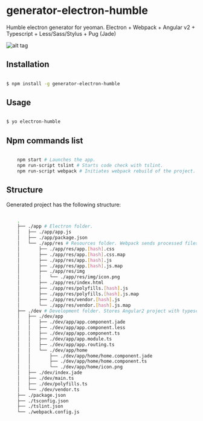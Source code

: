 # generator-electron-humble

Humble electron generator for yeoman. Electron + Webpack + Angular v2 + Typescript + Less/Sass/Stylus + Pug (Jade)

![alt tag](https://raw.githubusercontent.com/bakharevpavel/generator-electron-humble/master/generators/app/templates/dev/app/home/icon.png)

## Installation

```sh

$ npm install -g generator-electron-humble

```

## Usage

```sh

$ yo electron-humble

```

## Npm commands list

```sh

	npm start # Launches the app.
	npm run-script tslint # Starts code check with tslint.
	npm run-script webpack # Initiates webpack rebuild of the project.

```

## Structure

Generated project has the following structure:

```sh

	.
	├── ./app # Electron folder.
	│   ├── ./app/app.js
	│   ├── ./app/package.json
	│   └── ./app/res # Resources folder. Webpack sends processed files here.
	│       ├── ./app/res/app.[hash].css
	│       ├── ./app/res/app.[hash].css.map
	│       ├── ./app/res/app.[hash].js
	│       ├── ./app/res/app.[hash].js.map
	│       ├── ./app/res/img
	│       │   └── ./app/res/img/icon.png
	│       ├── ./app/res/index.html
	│       ├── ./app/res/polyfills.[hash].js
	│       ├── ./app/res/polyfills.[hash].js.map
	│       ├── ./app/res/vendor.[hash].js
	│       └── ./app/res/vendor.[hash].js.map
	├── ./dev # Development folder. Stores Angular2 project with typescript, jade and less/sass/stylus files.
	│   ├── ./dev/app
	│   │   ├── ./dev/app/app.component.jade
	│   │   ├── ./dev/app/app.component.less
	│   │   ├── ./dev/app/app.component.ts
	│   │   ├── ./dev/app/app.module.ts
	│   │   ├── ./dev/app/app.routing.ts
	│   │   └── ./dev/app/home
	│   │       ├── ./dev/app/home/home.component.jade
	│   │       ├── ./dev/app/home/home.component.ts
	│   │       └── ./dev/app/home/icon.png
	│   ├── ./dev/index.jade
	│   ├── ./dev/main.ts
	│   ├── ./dev/polyfills.ts
	│   └── ./dev/vendor.ts
	├── ./package.json
	├── ./tsconfig.json
	├── ./tslint.json
	└── ./webpack.config.js

```